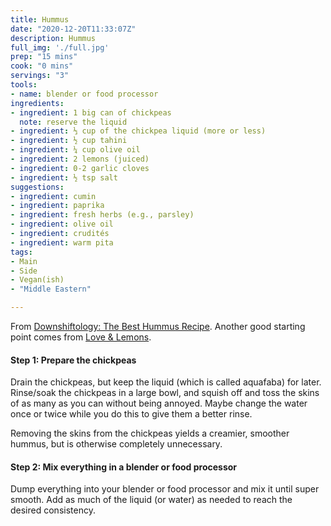 ```yaml
---
title: Hummus
date: "2020-12-20T11:33:07Z"
description: Hummus
full_img: './full.jpg'
prep: "15 mins"
cook: "0 mins"
servings: "3"
tools:
- name: blender or food processor
ingredients:
- ingredient: 1 big can of chickpeas
  note: reserve the liquid
- ingredient: ⅓ cup of the chickpea liquid (more or less)
- ingredient: ½ cup tahini
- ingredient: ¼ cup olive oil
- ingredient: 2 lemons (juiced)
- ingredient: 0-2 garlic cloves
- ingredient: ½ tsp salt
suggestions:
- ingredient: cumin
- ingredient: paprika
- ingredient: fresh herbs (e.g., parsley)
- ingredient: olive oil
- ingredient: crudités
- ingredient: warm pita
tags:
- Main
- Side
- Vegan(ish)
- "Middle Eastern"

---
```


From [Downshiftology: The Best Hummus Recipe](https://downshiftology.com/recipes/3-minute-hummus/). Another good starting point comes from [Love &amp; Lemons](https://www.loveandlemons.com/hummus-recipe/).

#### Step 1: Prepare the chickpeas

Drain the chickpeas, but keep the liquid (which is called aquafaba) for later. Rinse/soak the chickpeas in a large bowl, and squish off and toss the skins of as many as you can without being annoyed. Maybe change the water once or twice while you do this to give them a better rinse.

Removing the skins from the chickpeas yields a creamier, smoother hummus, but is otherwise completely unnecessary.

#### Step 2: Mix everything in a blender or food processor

Dump everything into your blender or food processor and mix it until super smooth. Add as much of the liquid (or water) as needed to reach the desired consistency.


